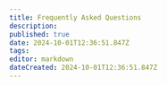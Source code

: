 ```yaml
---
title: Frequently Asked Questions
description: 
published: true
date: 2024-10-01T12:36:51.847Z
tags: 
editor: markdown
dateCreated: 2024-10-01T12:36:51.847Z
---
```


# 